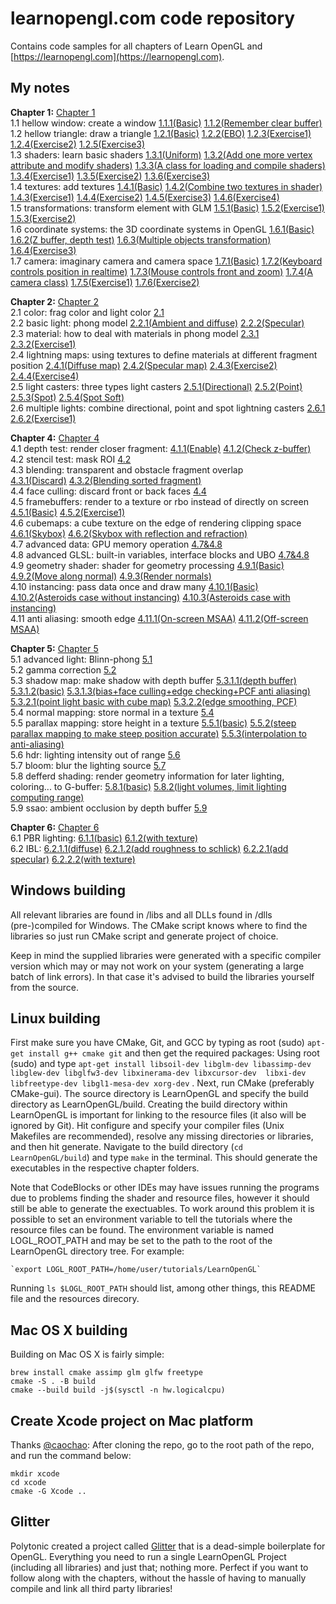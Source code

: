 # learnopengl.com code repository
Contains code samples for all chapters of Learn OpenGL and [https://learnopengl.com](https://learnopengl.com). 

## My notes
__Chapter 1:__ [Chapter 1](https://github.com/chenxy368/LearnOpenGL/tree/master/src/1.getting_started)  
1.1 hellow window: create a window [1.1.1(Basic)](https://github.com/chenxy368/LearnOpenGL/tree/master/src/1.getting_started/1.1.hello_window) [1.1.2(Remember clear buffer)](https://github.com/chenxy368/LearnOpenGL/tree/master/src/1.getting_started/1.2.hello_window_clear)  
1.2 hellow triangle: draw a triangle [1.2.1(Basic)](https://github.com/chenxy368/LearnOpenGL/tree/master/src/1.getting_started/2.1.hello_triangle) 
[1.2.2(EBO)](https://github.com/chenxy368/LearnOpenGL/tree/master/src/1.getting_started/2.2.hello_triangle_indexed) 
[1.2.3(Exercise1)](https://github.com/chenxy368/LearnOpenGL/tree/master/src/1.getting_started/2.3.hello_triangle_exercise1) 
[1.2.4(Exercise2)](https://github.com/chenxy368/LearnOpenGL/tree/master/src/1.getting_started/2.4.hello_triangle_exercise2)
[1.2.5(Exercise3)](https://github.com/chenxy368/LearnOpenGL/tree/master/src/1.getting_started/2.5.hello_triangle_exercise3)  
1.3 shaders: learn basic shaders [1.3.1(Uniform)](https://github.com/chenxy368/LearnOpenGL/tree/master/src/1.getting_started/3.1.shaders_uniform)
[1.3.2(Add one more vertex attribute and modify shaders)](https://github.com/chenxy368/LearnOpenGL/tree/master/src/1.getting_started/3.2.shaders_interpolation) 
[1.3.3(A class for loading and compile shaders)](https://github.com/chenxy368/LearnOpenGL/tree/master/src/1.getting_started/3.3.shaders_class) 
[1.3.4(Exercise1)](https://github.com/chenxy368/LearnOpenGL/tree/master/src/1.getting_started/3.4.shaders_exercise1)
[1.3.5(Exercise2)](https://github.com/chenxy368/LearnOpenGL/tree/master/src/1.getting_started/3.5.shaders_exercise2)
[1.3.6(Exercise3)](https://github.com/chenxy368/LearnOpenGL/tree/master/src/1.getting_started/3.6.shaders_exercise3)  
1.4 textures: add textures [1.4.1(Basic)](https://github.com/chenxy368/LearnOpenGL/tree/master/src/1.getting_started/4.1.textures) 
[1.4.2(Combine two textures in shader)](https://github.com/chenxy368/LearnOpenGL/tree/master/src/1.getting_started/4.2.textures_combined)
[1.4.3(Exercise1)](https://github.com/chenxy368/LearnOpenGL/tree/master/src/1.getting_started/4.3.textures_exercise1)
[1.4.4(Exercise2)](https://github.com/chenxy368/LearnOpenGL/tree/master/src/1.getting_started/4.4.textures_exercise2)
[1.4.5(Exercise3)](https://github.com/chenxy368/LearnOpenGL/tree/master/src/1.getting_started/4.5.textures_exercise3)
[1.4.6(Exercise4)](https://github.com/chenxy368/LearnOpenGL/tree/master/src/1.getting_started/4.6.textures_exercise4)  
1.5 transformations: transform element with GLM [1.5.1(Basic)](https://github.com/chenxy368/LearnOpenGL/tree/master/src/1.getting_started/5.1.transformations) 
[1.5.2(Exercise1)](https://github.com/chenxy368/LearnOpenGL/tree/master/src/1.getting_started/5.2.transformations_exercise1)
[1.5.3(Exercise2)](https://github.com/chenxy368/LearnOpenGL/tree/master/src/1.getting_started/5.2.transformations_exercise2)  
1.6 coordinate systems: the 3D coordinate systems in OpenGL [1.6.1(Basic)](https://github.com/chenxy368/LearnOpenGL/tree/master/src/1.getting_started/6.1.coordinate_systems) 
[1.6.2(Z buffer, depth test)](https://github.com/chenxy368/LearnOpenGL/tree/master/src/1.getting_started/6.2.coordinate_systems_depth) 
[1.6.3(Multiple objects transformation)](https://github.com/chenxy368/LearnOpenGL/tree/master/src/1.getting_started/6.3.coordinate_systems_multiple) 
[1.6.4(Exercise3)](https://github.com/chenxy368/LearnOpenGL/tree/master/src/1.getting_started/6.4.coordinate_systems_exercise3)  
1.7 camera: imaginary camera and camera space [1.7.1(Basic)](https://github.com/chenxy368/LearnOpenGL/tree/master/src/1.getting_started/7.1.camera_circle) 
[1.7.2(Keyboard controls position in realtime)](https://github.com/chenxy368/LearnOpenGL/tree/master/src/1.getting_started/7.2.camera_keyboard_dt) 
[1.7.3(Mouse controls front and zoom)](https://github.com/chenxy368/LearnOpenGL/tree/master/src/1.getting_started/7.3.camera_mouse_zoom) 
[1.7.4(A camera class)](https://github.com/chenxy368/LearnOpenGL/tree/master/src/1.getting_started/7.4.camera_class) 
[1.7.5(Exercise1)](https://github.com/chenxy368/LearnOpenGL/tree/master/src/1.getting_started/7.5.camera_exercise1) 
[1.7.6(Exercise2)](https://github.com/chenxy368/LearnOpenGL/tree/master/src/1.getting_started/7.6.camera_exercise2)

__Chapter 2:__ [Chapter 2](https://github.com/chenxy368/LearnOpenGLWithNotes/tree/master/src/2.lighting)  
2.1 color: frag color and light color [2.1](https://github.com/chenxy368/LearnOpenGLWithNotes/tree/master/src/2.lighting/1.colors)  
2.2 basic light: phong model [2.2.1(Ambient and diffuse)](https://github.com/chenxy368/LearnOpenGLWithNotes/tree/master/src/2.lighting/2.1.basic_lighting_diffuse) 
[2.2.2(Specular)](https://github.com/chenxy368/LearnOpenGLWithNotes/tree/master/src/2.lighting/2.2.basic_lighting_specular)  
2.3 material: how to deal with materials in phong model [2.3.1](https://github.com/chenxy368/LearnOpenGLWithNotes/tree/master/src/2.lighting/3.1.materials) 
[2.3.2(Exercise1)](https://github.com/chenxy368/LearnOpenGLWithNotes/tree/master/src/2.lighting/3.2.materials_exercise1)  
2.4 lightning maps: using textures to define materials at different fragment position 
[2.4.1(Diffuse map)](https://github.com/chenxy368/LearnOpenGLWithNotes/tree/master/src/2.lighting/4.1.lighting_maps_diffuse_map) 
[2.4.2(Specular map)](https://github.com/chenxy368/LearnOpenGLWithNotes/tree/master/src/2.lighting/4.2.lighting_maps_specular_map) 
[2.4.3(Exercise2)](https://github.com/chenxy368/LearnOpenGLWithNotes/tree/master/src/2.lighting/4.3.lighting_maps_exercise2)
[2.4.4(Exercise4)](https://github.com/chenxy368/LearnOpenGLWithNotes/tree/master/src/2.lighting/4.4.lighting_maps_exercise4)  
2.5 light casters: three types light casters 
[2.5.1(Directional)](https://github.com/chenxy368/LearnOpenGLWithNotes/tree/master/src/2.lighting/5.1.light_casters_directional) 
[2.5.2(Point)](https://github.com/chenxy368/LearnOpenGLWithNotes/tree/master/src/2.lighting/5.2.light_casters_point)
[2.5.3(Spot)](https://github.com/chenxy368/LearnOpenGLWithNotes/tree/master/src/2.lighting/5.3.light_casters_spot)
[2.5.4(Spot Soft)](https://github.com/chenxy368/LearnOpenGLWithNotes/tree/master/src/2.lighting/5.4.light_casters_spot_soft)  
2.6 multiple lights: combine directional, point and spot lightning casters 
[2.6.1](https://github.com/chenxy368/LearnOpenGLWithNotes/tree/master/src/2.lighting/6.multiple_lights)
[2.6.2(Exercise1)](https://github.com/chenxy368/LearnOpenGLWithNotes/tree/master/src/2.lighting/6.multiple_lights_exercise1)

__Chapter 4:__ [Chapter 4](https://github.com/chenxy368/LearnOpenGLWithNotes/tree/master/src/4.advanced_opengl)  
4.1 depth test: render closer fragment: [4.1.1(Enable)](https://github.com/chenxy368/LearnOpenGLWithNotes/tree/master/src/4.advanced_opengl/1.1.depth_testing)
[4.1.2(Check z-buffer)](https://github.com/chenxy368/LearnOpenGLWithNotes/tree/master/src/4.advanced_opengl/1.2.depth_testing_view)
4.2 stencil test: mask ROI [4.2](https://github.com/chenxy368/LearnOpenGLWithNotes/tree/master/src/4.advanced_opengl/2.stencil_testing)  
4.3 blending: transparent and obstacle fragment overlap  
[4.3.1(Discard)](https://github.com/chenxy368/LearnOpenGLWithNotes/tree/master/src/4.advanced_opengl/3.1.blending_discard) 
[4.3.2(Blending sorted fragment)](https://github.com/chenxy368/LearnOpenGLWithNotes/tree/master/src/4.advanced_opengl/3.2.blending_sort)  
4.4 face culling: discard front or back faces [4.4](https://github.com/chenxy368/LearnOpenGLWithNotes/tree/master/src/4.advanced_opengl/4.face_culling_exercise1)  
4.5 framebuffers: render to a texture or rbo instead of directly on screen 
[4.5.1(Basic)](https://github.com/chenxy368/LearnOpenGLWithNotes/tree/master/src/4.advanced_opengl/5.1.framebuffers) 
[4.5.2(Exercise1)](https://github.com/chenxy368/LearnOpenGLWithNotes/tree/master/src/4.advanced_opengl/5.2.framebuffers_exercise1)  
4.6 cubemaps: a cube texture on the edge of rendering clipping space 
[4.6.1(Skybox)](https://github.com/chenxy368/LearnOpenGLWithNotes/tree/master/src/4.advanced_opengl/6.1.cubemaps_skybox)
[4.6.2(Skybox with reflection and refraction)](https://github.com/chenxy368/LearnOpenGLWithNotes/tree/master/src/4.advanced_opengl/6.2.cubemaps_environment_mapping)  
4.7 advanced data: GPU memory operation [4.7&4.8](https://github.com/chenxy368/LearnOpenGLWithNotes/tree/master/src/4.advanced_opengl/8.advanced_glsl_ubo)  
4.8 advanced GLSL: built-in variables, interface blocks and UBO 
[4.7&4.8](https://github.com/chenxy368/LearnOpenGLWithNotes/tree/master/src/4.advanced_opengl/8.advanced_glsl_ubo)  
4.9 geometry shader: shader for geometry processing 
[4.9.1(Basic)](https://github.com/chenxy368/LearnOpenGLWithNotes/tree/master/src/4.advanced_opengl/9.1.geometry_shader_houses) 
[4.9.2(Move along normal)](https://github.com/chenxy368/LearnOpenGLWithNotes/tree/master/src/4.advanced_opengl/9.2.geometry_shader_exploding) 
[4.9.3(Render normals)](https://github.com/chenxy368/LearnOpenGLWithNotes/tree/master/src/4.advanced_opengl/9.3.geometry_shader_normals)  
4.10 instancing: pass data once and draw many 
[4.10.1(Basic)](https://github.com/chenxy368/LearnOpenGLWithNotes/tree/master/src/4.advanced_opengl/10.1.instancing_quads) 
[4.10.2(Asteroids case without instancing)](https://github.com/chenxy368/LearnOpenGLWithNotes/tree/master/src/4.advanced_opengl/10.2.asteroids) 
[4.10.3(Asteroids case with instancing)](https://github.com/chenxy368/LearnOpenGLWithNotes/tree/master/src/4.advanced_opengl/10.3.asteroids_instanced)  
4.11 anti aliasing: smooth edge [4.11.1(On-screen MSAA)](https://github.com/chenxy368/LearnOpenGLWithNotes/tree/master/src/4.advanced_opengl/11.1.anti_aliasing_msaa) 
[4.11.2(Off-screen MSAA)](https://github.com/chenxy368/LearnOpenGLWithNotes/tree/master/src/4.advanced_opengl/11.2.anti_aliasing_offscreen)

__Chapter 5:__ [Chapter 5](https://github.com/chenxy368/LearnOpenGLWithNotes/tree/master/src/5.advanced_lighting)  
5.1 advanced light: Blinn-phong [5.1](https://github.com/chenxy368/LearnOpenGLWithNotes/tree/master/src/5.advanced_lighting/1.advanced_lighting)  
5.2 gamma correction [5.2](https://github.com/chenxy368/LearnOpenGLWithNotes/tree/master/src/5.advanced_lighting/2.gamma_correction)  
5.3 shadow map: make shadow with depth buffer
[5.3.1.1(depth buffer)](https://github.com/chenxy368/LearnOpenGLWithNotes/tree/master/src/5.advanced_lighting/3.1.1.shadow_mapping_depth)
[5.3.1.2(basic)](https://github.com/chenxy368/LearnOpenGLWithNotes/tree/master/src/5.advanced_lighting/3.1.2.shadow_mapping_base)
[5.3.1.3(bias+face culling+edge checking+PCF anti aliasing)](https://github.com/chenxy368/LearnOpenGLWithNotes/tree/master/src/5.advanced_lighting/3.1.3.shadow_mapping)
[5.3.2.1(point light basic with cube map)](https://github.com/chenxy368/LearnOpenGLWithNotes/tree/master/src/5.advanced_lighting/3.2.1.point_shadows)
[5.3.2.2(edge smoothing, PCF)](https://github.com/chenxy368/LearnOpenGLWithNotes/tree/master/src/5.advanced_lighting/3.2.2.point_shadows_soft)  
5.4 normal mapping: store normal in a texture [5.4](https://github.com/chenxy368/LearnOpenGLWithNotes/tree/master/src/5.advanced_lighting/4.normal_mapping)  
5.5 parallax mapping: store height in a texture 
[5.5.1(basic)](https://github.com/chenxy368/LearnOpenGLWithNotes/tree/master/src/5.advanced_lighting/5.1.parallax_mapping)
[5.5.2(steep parallax mapping to make steep position accurate)](https://github.com/chenxy368/LearnOpenGLWithNotes/tree/master/src/5.advanced_lighting/5.2.steep_parallax_mapping)
[5.5.3(interpolation to anti-aliasing)](https://github.com/chenxy368/LearnOpenGLWithNotes/tree/master/src/5.advanced_lighting/5.3.parallax_occlusion_mapping)  
5.6 hdr: lighting intensity out of range [5.6](https://github.com/chenxy368/LearnOpenGLWithNotes/tree/master/src/5.advanced_lighting/6.hdr)  
5.7 bloom: blur the lighting source [5.7](https://github.com/chenxy368/LearnOpenGLWithNotes/tree/master/src/5.advanced_lighting/7.bloom)  
5.8 defferd shading: render geometry information for later lighting, coloring... to G-buffer: 
[5.8.1(basic)](https://github.com/chenxy368/LearnOpenGLWithNotes/tree/master/src/5.advanced_lighting/8.1.deferred_shading)
[5.8.2(light volumes, limit lighting computing range)](https://github.com/chenxy368/LearnOpenGLWithNotes/tree/master/src/5.advanced_lighting/8.2.deferred_shading_volumes)  
5.9 ssao: ambient occlusion by depth buffer [5.9](https://github.com/chenxy368/LearnOpenGLWithNotes/tree/master/src/5.advanced_lighting/9.ssao)

__Chapter 6:__ [Chapter 6](https://github.com/chenxy368/LearnOpenGLWithNotes/tree/master/src/6.pbr)  
6.1 PBR lighting: [6.1.1(basic)](https://github.com/chenxy368/LearnOpenGLWithNotes/tree/master/src/6.pbr/1.1.lighting)
[6.1.2(with texture)](https://github.com/chenxy368/LearnOpenGLWithNotes/tree/master/src/6.pbr/1.2.lighting_textured)  
6.2 IBL: [6.2.1.1(diffuse)](https://github.com/chenxy368/LearnOpenGLWithNotes/tree/master/src/6.pbr/2.1.1.ibl_irradiance_conversion)
[6.2.1.2(add roughness to schlick)](https://github.com/chenxy368/LearnOpenGLWithNotes/tree/master/src/6.pbr/2.1.2.ibl_irradiance)
[6.2.2.1(add specular)](https://github.com/chenxy368/LearnOpenGLWithNotes/tree/master/src/6.pbr/2.2.1.ibl_specular)
[6.2.2.2(with texture)](https://github.com/chenxy368/LearnOpenGLWithNotes/tree/master/src/6.pbr/2.2.2.ibl_specular_textured)

## Windows building
All relevant libraries are found in /libs and all DLLs found in /dlls (pre-)compiled for Windows. 
The CMake script knows where to find the libraries so just run CMake script and generate project of choice.

Keep in mind the supplied libraries were generated with a specific compiler version which may or may not work on your system (generating a large batch of link errors). In that case it's advised to build the libraries yourself from the source.

## Linux building
First make sure you have CMake, Git, and GCC by typing as root (sudo) `apt-get install g++ cmake git` and then get the required packages:
Using root (sudo) and type `apt-get install libsoil-dev libglm-dev libassimp-dev libglew-dev libglfw3-dev libxinerama-dev libxcursor-dev  libxi-dev libfreetype-dev libgl1-mesa-dev xorg-dev` .
Next, run CMake (preferably CMake-gui). The source directory is LearnOpenGL and specify the build directory as LearnOpenGL/build. Creating the build directory within LearnOpenGL is important for linking to the resource files (it also will be ignored by Git). Hit configure and specify your compiler files (Unix Makefiles are recommended), resolve any missing directories or libraries, and then hit generate. Navigate to the build directory (`cd LearnOpenGL/build`) and type `make` in the terminal. This should generate the executables in the respective chapter folders.

Note that CodeBlocks or other IDEs may have issues running the programs due to problems finding the shader and resource files, however it should still be able to generate the exectuables. To work around this problem it is possible to set an environment variable to tell the tutorials where the resource files can be found. The environment variable is named LOGL_ROOT_PATH and may be set to the path to the root of the LearnOpenGL directory tree. For example:

    `export LOGL_ROOT_PATH=/home/user/tutorials/LearnOpenGL`

Running `ls $LOGL_ROOT_PATH` should list, among other things, this README file and the resources direcory.

## Mac OS X building
Building on Mac OS X is fairly simple:
```
brew install cmake assimp glm glfw freetype
cmake -S . -B build
cmake --build build -j$(sysctl -n hw.logicalcpu)
```
## Create Xcode project on Mac platform
Thanks [@caochao](https://github.com/caochao):
After cloning the repo, go to the root path of the repo, and run the command below:
```
mkdir xcode
cd xcode
cmake -G Xcode ..
```

## Glitter
Polytonic created a project called [Glitter](https://github.com/Polytonic/Glitter) that is a dead-simple boilerplate for OpenGL. 
Everything you need to run a single LearnOpenGL Project (including all libraries) and just that; nothing more. 
Perfect if you want to follow along with the chapters, without the hassle of having to manually compile and link all third party libraries!
